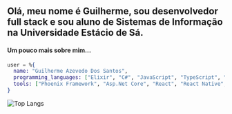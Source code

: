 ## Olá, meu nome é Guilherme, sou desenvolvedor full stack e sou aluno de Sistemas de Informação na Universidade Estácio de Sá.

#### Um pouco mais sobre mim...
```elixir
user = %{
  name: "Guilherme Azevedo Dos Santos",
  programming_languages: ["Elixir", "C#", "JavaScript", "TypeScript", "HTML", "CSS"],
  tools: ["Phoenix Framework", "Asp.Net Core", "React", "React Native", "NextJS", "Tailwind CSS"]
}
```

![Top Langs](https://github-readme-stats.vercel.app/api/top-langs/?username=azevedoguigo&theme=tokyonight&layout=compact)
<!---
azevedoguigo/azevedoguigo is a ✨ special ✨ repository because its `README.md` (this file) appears on your GitHub profile.
You can click the Preview link to take a look at your changes.
--->
